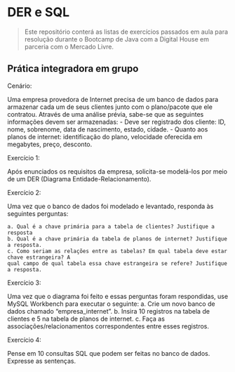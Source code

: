 # DER e SQL
> Este repositório conterá as listas de exercícios passados em aula para resolução durante o Bootcamp de Java com a Digital House em parceria com o Mercado Livre.
## Prática integradora em grupo

Cenário:
</p>Uma empresa provedora de Internet precisa de um banco de dados para armazenar cada um de seus clientes junto com o plano/pacote que ele contratou.
Através de uma análise prévia, sabe-se que as seguintes informações devem ser armazenadas:
- Deve ser registrado dos cliente: ID, nome, sobrenome, data de nascimento, estado, cidade.
- Quanto aos planos de internet: identificação do plano, velocidade oferecida em megabytes, preço, desconto.</p>

Exercício 1:
</p>Após enunciados os requisitos da empresa, solicita-se modelá-los por meio de um DER (Diagrama Entidade-Relacionamento).</p>

Exercício 2:
</p>Uma vez que o banco de dados foi modelado e levantado, responda às seguintes perguntas:

    a. Qual é a chave primária para a tabela de clientes? Justifique a resposta
    b. Qual é a chave primária da tabela de planos de internet? Justifique a resposta.
    c. Como seriam as relações entre as tabelas? Em qual tabela deve estar chave estrangeira? A
    qual campo de qual tabela essa chave estrangeira se refere? Justifique a resposta.
</p>

Exercício 3:
</p>
Uma vez que o diagrama foi feito e essas perguntas foram respondidas, use MySQL Workbench
para executar o seguinte:
a. Crie um novo banco de dados chamado “empresa_internet”.
b. Insira 10 registros na tabela de clientes e 5 na tabela de planos de internet.
c. Faça as associações/relacionamentos correspondentes entre esses registros.
</p>

Exercício 4:
</p>Pense em 10 consultas SQL que podem ser feitas no banco de dados. Expresse as sentenças.</p>